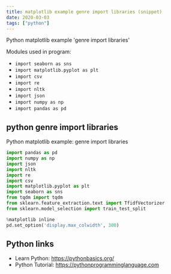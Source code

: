 ```yaml
---
title: matplotlib example genre import libraries (snippet)
date: 2020-03-03
tags: ["python"]
---
```

Python matplotlib example 'genre import libraries'


Modules used in program: 
* `import seaborn as sns`
* `import matplotlib.pyplot as plt `
* `import csv`
* `import re`
* `import nltk`
* `import json`
* `import numpy as np`
* `import pandas as pd`

## python genre import libraries

Python matplotlib example: genre import libraries

```python
import pandas as pd
import numpy as np
import json
import nltk
import re
import csv
import matplotlib.pyplot as plt 
import seaborn as sns
from tqdm import tqdm
from sklearn.feature_extraction.text import TfidfVectorizer
from sklearn.model_selection import train_test_split

%matplotlib inline
pd.set_option('display.max_colwidth', 300)

```

## Python links

- Learn Python: https://pythonbasics.org/
- Python Tutorial: https://pythonprogramminglanguage.com
